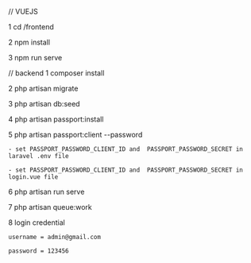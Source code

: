 // VUEJS

1 cd /frontend

2 npm install

3 npm run serve


// backend
1 composer install

2 php artisan migrate 

3 php artisan db:seed

4 php artisan passport:install

5  php artisan passport:client --password

    - set PASSPORT_PASSWORD_CLIENT_ID and  PASSPORT_PASSWORD_SECRET in laravel .env file
    
    - set PASSPORT_PASSWORD_CLIENT_ID and  PASSPORT_PASSWORD_SECRET in login.vue file

6 php artisan run serve

7 php artisan queue:work

8 login credential

    username = admin@gmail.com
    
    password = 123456

